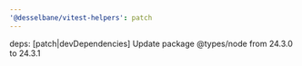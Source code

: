 ```yaml
---
'@desselbane/vitest-helpers': patch
---
```


deps: [patch|devDependencies] Update package @types/node from 24.3.0 to 24.3.1

